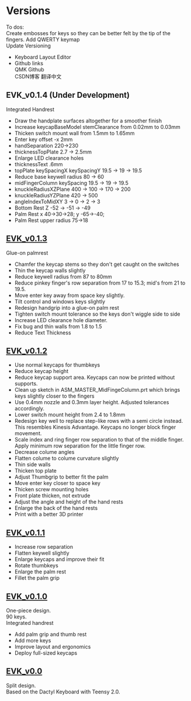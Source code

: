 # Versions
To dos:  
Create embosses for keys so they can be better felt by the tip of the fingers.
Add QWERTY keymap   
Update Versioning  
  * Keyboard Layout Editor   
  * Github links  
  QMK Github  
CSDN博客 翻译中文  


## EVK_v0.1.4 (Under Development)  
Integrated Handrest  
* Draw the handplate surfaces altogether for a smoother finish  
* Increase keycapBaseModel stemClearance from 0.02mm to 0.03mm  
* Thicken switch mount wall from 1.5mm to 1.65mm  
* Enter key offset -x 2mm
* handSeparation 220->230
* thicknessTopPlate 2.7 -> 2.5mm
* Enlarge LED clearance holes
* thicknessText .6mm
* topPlate keySpacingX keySpacingY 19.5 -> 19 -> 19.5
* Reduce base keywell radius 80 -> 60
* midFingerColumn keySpacing 19.5 -> 19 -> 19.5
* knuckleRadiusXZPlane 400 -> 100 -> 170 -> 200
* knuckleRadiusYZPlane 420 -> 500
* angleIndexToMidXY 3 -> 0 -> 2 -> 3
* Bottom Rest Z -52 -> -51 -> -49
* Palm Rest x 40->30->28; y -65->-40; 
* Palm Rest upper radius 75->18

## [EVK_v0.1.3](EVK_v0.1.3)    
Glue-on palmrest
* Chamfer the keycap stems so they don't get caught on the switches  
* Thin the keycap walls slightly
* Reduce keywell radius from 87 to 80mm
* Reduce pinkey finger's row separation from 17 to 15.3; mid's from 21 to 19.5.
* Move enter key away from space key slightly.
* Tilt control and windows keys slightly
* Redesign handgrip into a glue-on palm rest
* Tighten switch mount tolerance so the keys don't wiggle side to side
* Increase LED clearance hole diameter.
* Fix bug and thin walls from 1.8 to 1.5 
* Reduce Text Thickness  

## [EVK_v0.1.2](EVK_v0.1.2)
* Use normal keycaps for thumbkeys
* Reduce keycap height
* Reduce keycap support area. Keycaps can now be printed without supports.
* Clean up sketch in ASM_MASTER_MidFingeColumn.prt which brings keys slightly closer to the fingers
* Use 0.4mm nozzle and 0.3mm layer height. Adjusted tolerances accordingly.
* Lower switch mount height from 2.4 to 1.8mm
* Redesign key well to replace step-like rows with a semi circle instead. This resembles Kinesis Advantage. Keycaps no longer block finger movement.
* Scale index and ring finger row separation to that of the middle finger. Apply minimum row separation for the little finger row.
* Decrease colume angles
* Flatten colume to colume curvature slightly
* Thin side walls
* Thicken top plate
* Adjust Thumbgrip to better fit the palm
* Move enter key closer to space key
* Thicken screw mounting holes  
* Front plate thicken, not extrude  
* Adjust the angle and height of the hand rests  
* Enlarge the back of the hand rests  
* Print with a better 3D printer  

## [EVK_v0.1.1](EVK_v0.1.1)  
* Increase row separation
* Flatten keywell slightly
* Enlarge keycaps and improve their fit
* Rotate thumbkeys  
* Enlarge the palm rest
* Fillet the palm grip

## [EVK_v0.1.0](EVK_v0.1.0)
One-piece design.  
90 keys.  
Integrated handrest  
* Add palm grip and thumb rest   
* Add more keys  
* Improve layout and ergonomics  
* Deploy full-sized keycaps  

## [EVK_v0.0](EVK_v0.0) 
Split design.  
Based on the Dactyl Keyboard with Teensy 2.0.  